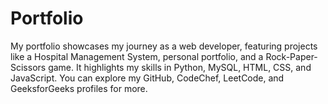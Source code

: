 # Portfolio
My portfolio showcases my journey as a web developer, featuring projects like a Hospital Management System,   personal portfolio, and a Rock-Paper-Scissors game. It highlights my skills in Python, MySQL, HTML, CSS, and   JavaScript. You can explore my GitHub, CodeChef, LeetCode, and GeeksforGeeks profiles for more.
